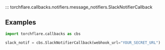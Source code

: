 ::: torchflare.callbacks.notifiers.message_notifiers.SlackNotifierCallback

## Examples

``` python
import torchflare.callbacks as cbs

slack_notif = cbs.SlackNotifierCallback(webhook_url="YOUR_SECRET_URL")
```

